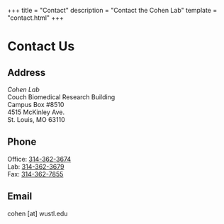 +++
title = "Contact"
description = "Contact the Cohen Lab"
template = "contact.html"
+++
# Contact Us

## Address

*Cohen Lab*\
Couch Biomedical Research Building\
Campus Box #8510\
4515 McKinley Ave.\
St. Louis, MO 63110

## Phone

Office: [314-362-3674](tel:314-362-3674)\
Lab: [314-362-3679](tel:314-362-3679)\
Fax: [314-362-7855](tel:314-362-7855)

## Email

cohen [at] wustl.edu

